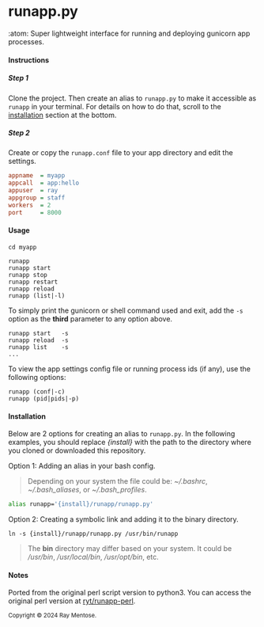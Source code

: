 # runapp.py
:atom: Super lightweight interface for running and deploying gunicorn app processes.

#### Instructions

##### Step 1

Clone the project. Then create an alias to `runapp.py` to make it accessible as `runapp` in your terminal. For details on how to do that, scroll to the [installation](#Installation) section at the bottom.

##### Step 2
Create or copy the `runapp.conf` file to your app directory and edit the settings.
    
```ini
appname  = myapp
appcall  = app:hello
appuser  = ray
appgroup = staff
workers  = 2
port     = 8000
```


#### Usage

```console
cd myapp
```

```console
runapp
runapp start
runapp stop
runapp restart
runapp reload
runapp (list|-l)
```
To simply print the gunicorn or shell command used and exit, add the `-s` option as the **third** parameter to any option above.

```console
runapp start   -s
runapp reload  -s
runapp list    -s
...
```
To view the app settings config file or running process ids (if any), use the following options:

```console
runapp (conf|-c)
runapp (pid|pids|-p)
```


#### Installation

Below are 2 options for creating an alias to `runapp.py`. In the following examples, you should replace *{install}* with the path to the directory where you cloned or downloaded this repository.

Option 1: Adding an alias in your bash config.

>Depending on your system the file could be: *~/.bashrc*, *~/.bash_aliases*, or *~/.bash_profiles*.

```bash
alias runapp='{install}/runapp/runapp.py'
```

Option 2: Creating a symbolic link and adding it to the binary directory.

```console
ln -s {install}/runapp/runapp.py /usr/bin/runapp
```
> The **bin** directory may differ based on your system. It could be */usr/bin*, */usr/local/bin*, */usr/opt/bin*, etc.

#### Notes
Ported from the original perl script version to python3. You can access the original perl version at [ryt/runapp-perl](https://github.com/ryt/runapp-perl). 


<sub>Copyright &copy; 2024 Ray Mentose.</sub>